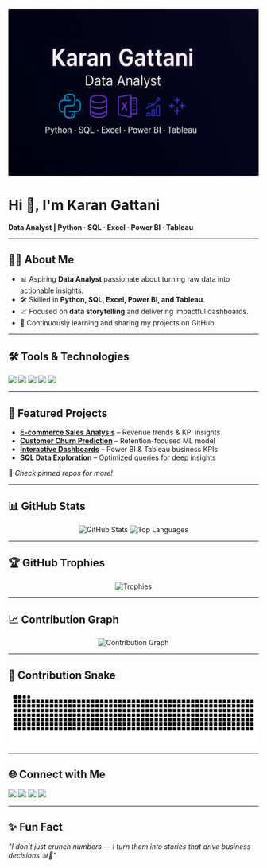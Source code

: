 <!-- Banner -->
<p align="center">
  <img src="https://raw.githubusercontent.com/Karan2007May/Karan2007May/main/assets/banner.png" alt="Karan Gattani Banner"/>
</p>

# Hi 👋, I'm Karan Gattani  
**Data Analyst | Python · SQL · Excel · Power BI · Tableau**

---

## 🧑‍💻 About Me  
- 📊 Aspiring **Data Analyst** passionate about turning raw data into actionable insights.  
- 🛠️ Skilled in **Python, SQL, Excel, Power BI, and Tableau**.  
- 📈 Focused on **data storytelling** and delivering impactful dashboards.  
- 🌱 Continuously learning and sharing my projects on GitHub.  

---

## 🛠️ Tools & Technologies  
<p>
  <img src="https://img.shields.io/badge/Python-3776AB?style=for-the-badge&logo=python&logoColor=white"/>
  <img src="https://img.shields.io/badge/SQL-336791?style=for-the-badge&logo=postgresql&logoColor=white"/>
  <img src="https://img.shields.io/badge/Excel-217346?style=for-the-badge&logo=microsoft-excel&logoColor=white"/>
  <img src="https://img.shields.io/badge/Power_BI-F2C811?style=for-the-badge&logo=powerbi&logoColor=black"/>
  <img src="https://img.shields.io/badge/Tableau-E97627?style=for-the-badge&logo=tableau&logoColor=white"/>
</p>

---

## 🚀 Featured Projects  
- [**E-commerce Sales Analysis**](https://github.com/Karan2007May/Ecommerce-Sales-Analysis) – Revenue trends & KPI insights  
- [**Customer Churn Prediction**](https://github.com/Karan2007May/Customer-Churn-Prediction) – Retention-focused ML model  
- [**Interactive Dashboards**](https://github.com/Karan2007May/Interactive-Dashboards) – Power BI & Tableau business KPIs  
- [**SQL Data Exploration**](https://github.com/Karan2007May/SQL-Data-Exploration) – Optimized queries for deep insights  

🔗 *Check pinned repos for more!*

---

## 📊 GitHub Stats  
<p align="center">
  <img src="https://github-readme-stats.vercel.app/api?username=Karan2007May&show_icons=true&theme=radical" alt="GitHub Stats" height="165" width="400"/>
  <img src="https://github-readme-stats.vercel.app/api/top-langs/?username=Karan2007May&layout=compact&theme=radical" alt="Top Languages" height="165" width="400"/>
</p>

---

## 🏆 GitHub Trophies  
<p align="center">
  <img src="https://github-profile-trophy.vercel.app/?username=Karan2007May&theme=radical&no-frame=true&row=1&column=5" alt="Trophies"/>
</p>

---

## 📈 Contribution Graph  
<p align="center">
  <img src="https://github-readme-activity-graph.vercel.app/graph?username=Karan2007May&theme=drakula" alt="Contribution Graph"/>
</p>

---

## 🐍 Contribution Snake  
<p align="center">
  <img src="https://raw.githubusercontent.com/Karan2007May/Karan2007May/output/github-contribution-grid-snake.svg" alt="snake animation"/>
</p>

---

## 🌐 Connect with Me  
<p>
  <a href="https://www.linkedin.com/in/karangattani"><img src="https://img.shields.io/badge/LinkedIn-0077B5?style=for-the-badge&logo=linkedin&logoColor=white"/></a>
  <a href="mailto:karangattani07@gmail.com"><img src="https://img.shields.io/badge/Email-D14836?style=for-the-badge&logo=gmail&logoColor=white"/></a>
  <a href="https://Karan2007May.github.io"><img src="https://img.shields.io/badge/Portfolio-000000?style=for-the-badge&logo=vercel&logoColor=white"/></a>
  <a href="https://github.com/Karan2007May"><img src="https://img.shields.io/badge/GitHub-181717?style=for-the-badge&logo=github&logoColor=white"/></a>
</p>

---

## ✨ Fun Fact  
*"I don’t just crunch numbers — I turn them into stories that drive business decisions 📊🚀"*
